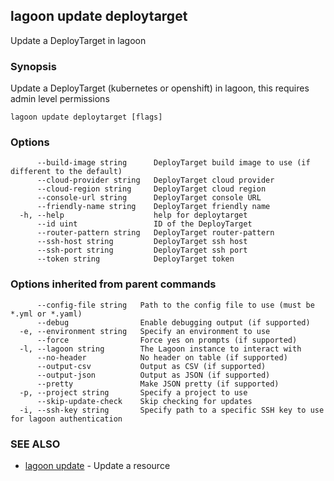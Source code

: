 ## lagoon update deploytarget

Update a DeployTarget in lagoon

### Synopsis

Update a DeployTarget (kubernetes or openshift) in lagoon, this requires admin level permissions

```
lagoon update deploytarget [flags]
```

### Options

```
      --build-image string      DeployTarget build image to use (if different to the default)
      --cloud-provider string   DeployTarget cloud provider
      --cloud-region string     DeployTarget cloud region
      --console-url string      DeployTarget console URL
      --friendly-name string    DeployTarget friendly name
  -h, --help                    help for deploytarget
      --id uint                 ID of the DeployTarget
      --router-pattern string   DeployTarget router-pattern
      --ssh-host string         DeployTarget ssh host
      --ssh-port string         DeployTarget ssh port
      --token string            DeployTarget token
```

### Options inherited from parent commands

```
      --config-file string   Path to the config file to use (must be *.yml or *.yaml)
      --debug                Enable debugging output (if supported)
  -e, --environment string   Specify an environment to use
      --force                Force yes on prompts (if supported)
  -l, --lagoon string        The Lagoon instance to interact with
      --no-header            No header on table (if supported)
      --output-csv           Output as CSV (if supported)
      --output-json          Output as JSON (if supported)
      --pretty               Make JSON pretty (if supported)
  -p, --project string       Specify a project to use
      --skip-update-check    Skip checking for updates
  -i, --ssh-key string       Specify path to a specific SSH key to use for lagoon authentication
```

### SEE ALSO

* [lagoon update](lagoon_update.md)	 - Update a resource

